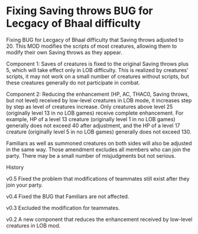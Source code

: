 # Fixing Saving throws BUG for Lecgacy of Bhaal difficulty

Fixing BUG for Lecgacy of Bhaal difficulty that Saving throws adjusted to 20.
This MOD modifies the scripts of most creatures, allowing them to modify their own Saving throws as they appear.

Component 1: Saves of creatures is fixed to the original Saving throws plus 5, which will take effect only in LOB difficulty.
This is realized by creatures' scripts, it may not work on a small number of creatures without scripts, but these creatures generally do not participate in combat.

Component 2:  Reducing the enhancement (HP, AC, THAC0, Saving throws, but not level) received by low-level creatures in LOB mode, it increases step by step as level of creatures increase. Only creatures above level 25 (originally level 13 in no LOB games) receive complete enhancement.
For example, HP of a level 13 creature (originally level 1 in no LOB games) generally does not exceed 40 after adjustment, and the HP of a level 17 creature (originally level 5 in no LOB games) generally does not exceed 130.

Familiars as well as summoned creatures on both sides will also be adjusted in the same way.
Those amendment excludes all members who can join the party. There may be a small number of misjudgments but not serious. 

History

v0.5 Fixed the problem that modifications of teammates still exist after they join your party.

v0.4 Fixed the BUG that Familiars are not affected.

v0.3 Excluded the modification for teammates.

v0.2 A new component that reduces the enhancement received by low-level creatures in LOB mod.